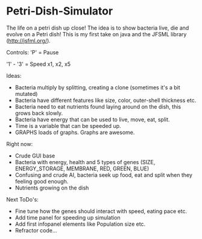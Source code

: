 Petri-Dish-Simulator
====================

The life on a petri dish up close! The idea is to show bacteria live, die and evolve on a Petri dish!
This is my first take on java and the JFSML library (http://jsfml.org/).

Controls:
'P' = Pause

'1' - '3' = Speed x1, x2, x5

Ideas:
* Bacteria multiply by splitting, creating a clone (sometimes it's a bit mutated)
* Bacteria have different features like size, color, outer-shell thickness etc. 
* Bacteria need to eat nutrients found laying around on the dish, this grows back slowly.
* Bacteria have energy that can be used to live, move, eat, split.
* Time is a variable that can be speeded up. 
* GRAPHS loads of graphs. Graphs are awesome.

Right now:
* Crude GUI base
* Bacteria with energy, health and 5 types of genes (SIZE, ENERGY_STORAGE, MEMBRANE, RED, GREEN, BLUE)
* Confusing and crude AI, bacteria seek up food, eat and split when they feeling good enough.
* Nutrients growing on the dish

Next ToDo's:
* Fine tune how the genes should interact with speed, eating pace etc.
* Add time panel for speeding up simulation
* Add first infopanel elements like Population size etc.
* Refractor code...
